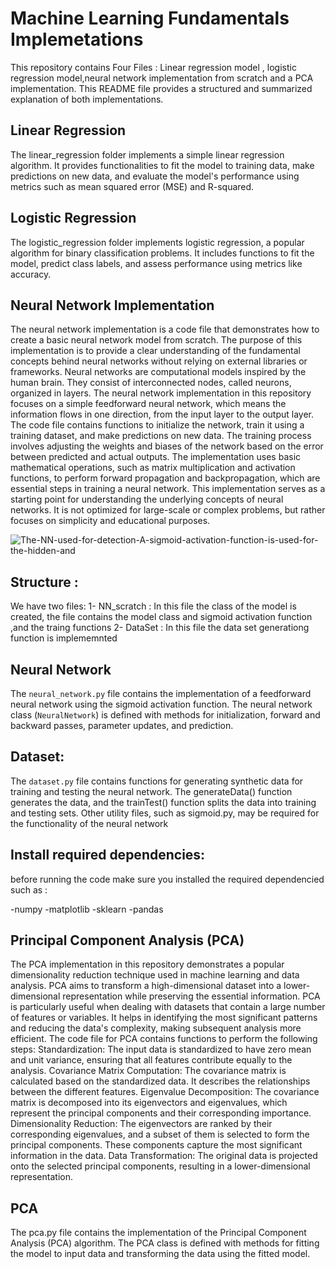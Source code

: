 # Machine Learning Fundamentals Implemetations



This repository contains Four Files : Linear regression model , logistic regression model,neural network implementation from scratch and a PCA implementation. This README file provides a structured and summarized explanation of both implementations.

## Linear Regression

The linear_regression folder implements a simple linear regression algorithm. It provides functionalities to fit the model to training data, make predictions on new data, and evaluate the model's performance using metrics such as mean squared error (MSE) and R-squared.


## Logistic Regression

The logistic_regression folder implements logistic regression, a popular algorithm for binary classification problems. It includes functions to fit the model, predict class labels, and assess performance using metrics like accuracy.

## Neural Network Implementation

The neural network implementation is a code file that demonstrates how to create a basic neural network model from scratch. The purpose of this implementation is to provide a clear understanding of the fundamental concepts behind neural networks without relying on external libraries or frameworks.
Neural networks are computational models inspired by the human brain. They consist of interconnected nodes, called neurons, organized in layers. The neural network implementation in this repository focuses on a simple feedforward neural network, which means the information flows in one direction, from the input layer to the output layer.
The code file contains functions to initialize the network, train it using a training dataset, and make predictions on new data. The training process involves adjusting the weights and biases of the network based on the error between predicted and actual outputs. The implementation uses basic mathematical operations, such as matrix multiplication and activation functions, to perform forward propagation and backpropagation, which are essential steps in training a neural network.
This implementation serves as a starting point for understanding the underlying concepts of neural networks. It is not optimized for large-scale or complex problems, but rather focuses on simplicity
and educational purposes.

![The-NN-used-for-detection-A-sigmoid-activation-function-is-used-for-the-hidden-and](https://github.com/leemaHmaid/ML-Algorithms/assets/52715254/e0f9df94-e1c4-46a8-8805-9e564df489ed)

## Structure :
We have two files:
1- NN_scratch : In this file the class of the model is created, the file contains the model class and sigmoid activation function ,and the traing functions 
2- DataSet : In this file the data set generationg function is implememnted 

## Neural Network

The `neural_network.py` file contains the implementation of a feedforward neural network using the sigmoid activation function. The neural network class (`NeuralNetwork`) is defined with methods for initialization, forward and backward passes, parameter updates, and prediction.


## Dataset:
The `dataset.py` file contains functions for generating synthetic data for training and testing the neural network. The generateData() function generates the data, and the trainTest() function splits the data into training and testing sets.
Other utility files, such as sigmoid.py, may be required for the functionality of the neural network  

## Install required dependencies:
before running the code make sure you installed the required dependencied such as :

-numpy
-matplotlib
-sklearn
-pandas



## Principal Component Analysis (PCA)

The PCA implementation in this repository demonstrates a popular dimensionality reduction technique used in machine learning and data analysis. PCA aims to transform a high-dimensional dataset into a lower-dimensional representation while preserving the essential information.
PCA is particularly useful when dealing with datasets that contain a large number of features or variables. It helps in identifying the most significant patterns and reducing the data's complexity, making subsequent analysis more efficient.
The code file for PCA contains functions to perform the following steps:
Standardization: The input data is standardized to have zero mean and unit variance, ensuring that all features contribute equally to the analysis.
Covariance Matrix Computation: The covariance matrix is calculated based on the standardized data. It describes the relationships between the different features.
Eigenvalue Decomposition: The covariance matrix is decomposed into its eigenvectors and eigenvalues, which represent the principal components and their corresponding importance.
Dimensionality Reduction: The eigenvectors are ranked by their corresponding eigenvalues, and a subset of them is selected to form the principal components. These components capture the most significant information in the data.
Data Transformation: The original data is projected onto the selected principal components, resulting in a lower-dimensional representation.


## PCA
The pca.py file contains the implementation of the Principal Component Analysis (PCA) algorithm. The PCA class is defined with methods for fitting the model to input data and transforming the data using the fitted model.
